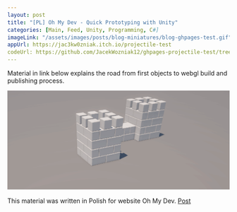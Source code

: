 ```yaml
---
layout: post
title: "[PL] Oh My Dev - Quick Prototyping with Unity"
categories: [Main, Feed, Unity, Programming, C#]
imageLink: "/assets/images/posts/blog-miniatures/blog-ghpages-test.gif"
appUrl: https://jac3kw0zniak.itch.io/projectile-test
codeUrl: https://github.com/JacekWozniak12/ghpages-projectile-test/tree/code
---
```

Material in link below explains the road from first objects to webgl build and publishing process.

![Quick Prototyping](/assets/images/posts/blog-miniatures/blog-ghpages-test.gif)

This material was written in Polish for website Oh My Dev. 
[Post](https://ohmydev.pl/post/szybkie-prototypowanie-w-unity-od-silnika-do-prezentacji-w-internecie-1ilh)